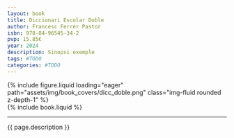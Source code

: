 ```yaml
---
layout: book
title: Diccionari Escolar Doble
author: Francesc Ferrer Pastor
isbn: 978-84-96545-34-2
pvp: 15.85€
year: 2024
description: Sinopsi exemple
tags: #TODO
categories: #TODO
---
```


<div class="row mt-3">
    <div class="col-sm mt-3 mt-md-0">
        {% include figure.liquid loading="eager" path="assets/img/book_covers/dicc_doble.png" class="img-fluid rounded z-depth-1" %}
    </div>
    <div class="col-sm mt-3 mt-md-0">
        {% include book.liquid %}
    </div>
</div>

<hr>

{{ page.description }}
